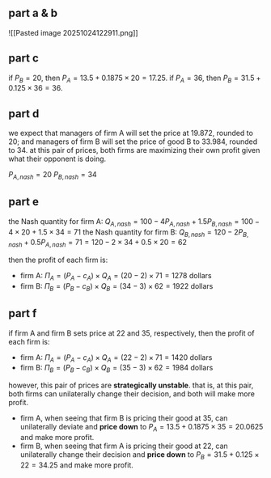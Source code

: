 ## part a & b

![[Pasted image 20251024122911.png]]

## part c
if $P_{B}=20$, then $P_{A}=13.5+0.1875\times 20=17.25$.
if $P_{A}=36$, then $P_{B}=31.5+0.125 \times 36=36$.

## part d
we expect that managers of firm A will set the price at $19.872$, rounded to 20; and managers of firm B will set the price of good B to $33.984$, rounded to 34. at this pair of prices, both firms are maximizing their own profit given what their opponent is doing.

$P_{A,nash}=20$
$P_{B,nash}=34$
## part e
the Nash quantity for firm A: $Q_{A,nash}=100-4P_{A,nash}+1.5P_{B, nash}=100-4\times 20 + 1.5 \times 34 =71$
the Nash quantity for firm B: $Q_{B,nash}=120-2P_{B,nash}+0.5P_{A, nash}=71=120 - 2 \times 34 + 0.5 \times 20=62$

then the profit of each firm is:
- firm A: $\Pi_{A}=(P_{A}-c_{A})\times Q_{A}=(20-2) \times 71=1278$ dollars
- firm B: $\Pi_{B}=(P_{B}-c_{B}) \times Q_{B}=(34-3) \times 62 = 1922$ dollars
## part f
if firm A and firm B sets price at $22$ and $35$, respectively, then the profit of each firm is:
- firm A: $\Pi_{A}=(P_{A}-c_{A})\times Q_{A}=(22-2) \times 71=1420$ dollars
- firm B: $\Pi_{B}=(P_{B}-c_{B}) \times Q_{B}=(35-3) \times 62 = 1984$ dollars

however, this pair of prices are **strategically unstable**. that is, at this pair, both firms can unilaterally change their decision, and both will make more profit.
- firm A, when seeing that firm B is pricing their good at $35$, can unilaterally deviate and **price down** to $P_{A}=13.5+0.1875 \times 35= 20.0625$ and make more profit.
- firm B, when seeing that firm A is pricing their good at $22$, can unilaterally change their decision and **price down** to $P_{B}=31.5+0.125 \times 22= 34.25$ and make more profit.